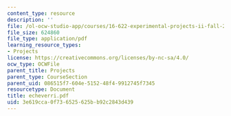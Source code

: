 ```yaml
---
content_type: resource
description: ''
file: /ol-ocw-studio-app/courses/16-622-experimental-projects-ii-fall-2003/3e619cca0f736525625bb92c2843d439_echeverri.pdf
file_size: 624860
file_type: application/pdf
learning_resource_types:
- Projects
license: https://creativecommons.org/licenses/by-nc-sa/4.0/
ocw_type: OCWFile
parent_title: Projects
parent_type: CourseSection
parent_uid: 086515f7-604e-5152-48f4-9912745f7345
resourcetype: Document
title: echeverri.pdf
uid: 3e619cca-0f73-6525-625b-b92c2843d439
---
```

